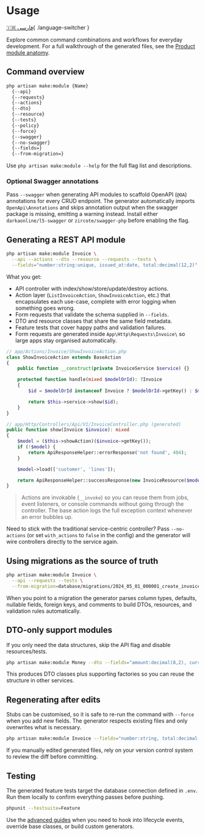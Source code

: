 # Usage

[🇮🇷 فارسی](../fa/usage.md){ .language-switcher }


Explore common command combinations and workflows for everyday development. For a full walkthrough of the generated files, see the [Product module anatomy](module-anatomy.md).

## Command overview

```bash
php artisan make:module {Name}
  {--api}
  {--requests}
  {--actions}
  {--dto}
  {--resource}
  {--tests}
  {--policy}
  {--force}
  {--swagger}
  {--no-swagger}
  {--fields=}
  {--from-migration=}
```

Use `php artisan make:module --help` for the full flag list and descriptions.

### Optional Swagger annotations

Pass `--swagger` when generating API modules to scaffold OpenAPI (`@OA`) annotations for every CRUD endpoint. The generator automatically imports `OpenApi\Annotations` and skips annotation output when the swagger package is missing, emitting a warning instead. Install either `darkaonline/l5-swagger` or `zircote/swagger-php` before enabling the flag.

## Generating a REST API module

```bash
php artisan make:module Invoice \
  --api --actions --dto --resource --requests --tests \
  --fields="number:string:unique, issued_at:date, total:decimal(12,2)"
```

What you get:

- API controller with index/show/store/update/destroy actions.
- Action layer (`ListInvoiceAction`, `ShowInvoiceAction`, etc.) that encapsulates each use-case, complete with error logging when something goes wrong.
- Form requests that validate the schema supplied in `--fields`.
- DTO and resource classes that share the same field metadata.
- Feature tests that cover happy paths and validation failures.
- Form requests are generated inside `App\Http\Requests\Invoice\` so large apps stay organised automatically.

```php
// app/Actions/Invoice/ShowInvoiceAction.php
class ShowInvoiceAction extends BaseAction
{
    public function __construct(private InvoiceService $service) {}

    protected function handle(mixed $modelOrId): ?Invoice
    {
        $id = $modelOrId instanceof Invoice ? $modelOrId->getKey() : $modelOrId;

        return $this->service->show($id);
    }
}

// app/Http/Controllers/Api/V1/InvoiceController.php (generated)
public function show(Invoice $invoice): mixed
{
    $model = ($this->showAction)($invoice->getKey());
    if (!$model) {
        return ApiResponseHelper::errorResponse('not found', 404);
    }

    $model->load(['customer', 'lines']);

    return ApiResponseHelper::successResponse(new InvoiceResource($model), 'success');
}
```

> Actions are invokable (`__invoke`) so you can reuse them from jobs, event listeners, or console commands without going through the controller. The base action logs the full exception context whenever an error bubbles up.

Need to stick with the traditional service-centric controller? Pass `--no-actions` (or set `with_actions` to `false` in the config) and the generator will wire controllers directly to the service again.

## Using migrations as the source of truth

```bash
php artisan make:module Invoice \
  --api --requests --tests \
  --from-migration=database/migrations/2024_05_01_000001_create_invoices_table.php
```

When you point to a migration the generator parses column types, defaults, nullable fields, foreign keys, and comments to build DTOs, resources, and validation rules automatically.

## DTO-only support modules

If you only need the data structures, skip the API flag and disable resources/tests.

```bash
php artisan make:module Money --dto --fields="amount:decimal(8,2), currency:string:3"
```

This produces DTO classes plus supporting factories so you can reuse the structure in other services.

## Regenerating after edits

Stubs can be customised, so it is safe to re-run the command with `--force` when you add new fields. The generator respects existing files and only overwrites what is necessary.

```bash
php artisan make:module Invoice --fields="number:string, total:decimal(12,2), due_at:date" --force
```

If you manually edited generated files, rely on your version control system to review the diff before committing.

## Testing

The generated feature tests target the database connection defined in `.env`. Run them locally to confirm everything passes before pushing.

```bash
phpunit --testsuite=Feature
```

Use the [advanced guides](advanced.md) when you need to hook into lifecycle events, override base classes, or build custom generators.

